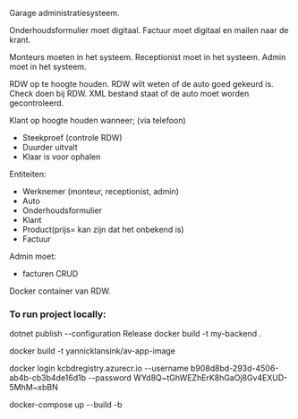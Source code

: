 Garage administratiesysteem.

Onderhoudsformulier moet digitaal.
Factuur moet digitaal en mailen naar de krant.

Monteurs moeten in het systeem. 
Receptionist moet in het systeem.
Admin moet in het systeem.

RDW op te hoogte houden. RDW wilt weten of de auto goed gekeurd is. Check doen bij RDW. XML bestand staat of de auto moet worden gecontroleerd. 

Klant op hoogte houden wanneer; (via telefoon)
- Steekproef (controle RDW)
- Duurder uitvalt
- Klaar is voor ophalen

Entiteiten:
- Werknemer (monteur, receptionist, admin)
- Auto
- Onderhoudsformulier
- Klant
- Product(prijs= kan zijn dat het onbekend is)
- Factuur

Admin moet:
- facturen CRUD


Docker container van RDW.



### To run project locally:

dotnet publish --configuration Release
docker build -t my-backend .

docker build -t yannicklansink/av-app-image

docker login kcbdregistry.azurecr.io --username b908d8bd-293d-4506-ab4b-cb3b4de16d1b --password WYd8Q~tGhWEZhErK8hGaOj8Gv4EXUD-5MhM~xbBN

docker-compose up --build -b


